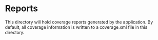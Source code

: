# Reports

This directory will hold coverage reports generated by the application. By default, all coverage information is written to a coverage.xml file in this directory.